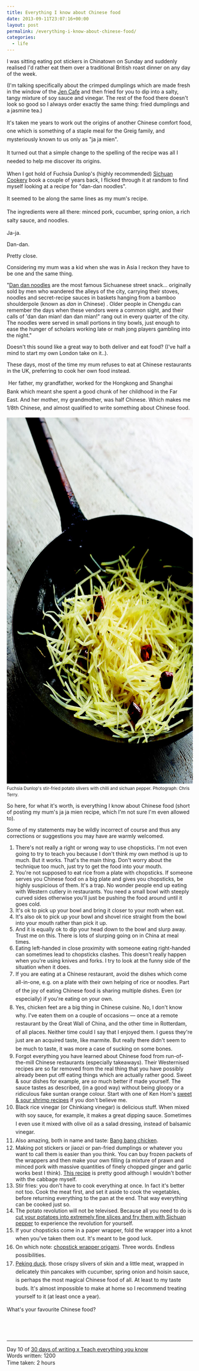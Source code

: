 ```yaml
---
title: Everything I know about Chinese food
date: 2013-09-11T23:07:16+00:00
layout: post
permalink: /everything-i-know-about-chinese-food/
categories:
  - life
---
```

<span>I was sitting eating pot stickers in Chinatown on Sunday and suddenly realised I'd rather eat them over a traditional British roast dinner on any day of the week.</span>

<span>(I'm talking specifically about the crimped dumplings which are made fresh in the window of the <a href="http://www.urbanspoon.com/r/52/622573/restaurant/London/Chinatown/Jen-Cafe-Leicester-Square">Jen Cafe</a>&nbsp;and then fried for you to dip into a salty, tangy mixture of soy sauce and vinegar. The rest of the food there doesn't look so good so I always order exactly the same thing: fried dumplings and a jasmine tea.)</span>

<span style="line-height: 1.6em;">It's taken me years to work out the origi</span><span style="line-height: 1.6em;">ns of another Chinese comfort food, one which is something of a staple meal for the Greig family, and mysteriously known to us only as "ja ja mien"</span><span style="line-height: 1.6em;">.&nbsp;</span><br>

<span style="line-height: 1.6em;">It turned out that a simple change to the spelling of the recipe was all I needed to help me discover its origins.</span><br>

When I got hold of Fuchsia Dunlop's (highly recommended)&nbsp;<a href="http://www.amazon.co.uk/gp/product/0140295410/ref=as_li_ss_tl?ie=UTF8&amp;camp=1634&amp;creative=19450&amp;creativeASIN=0140295410&amp;linkCode=as2&amp;tag=sneageek-21">Sichuan Cookery</a> book a couple of years back, I flicked through it at random to find myself looking at a recipe for "dan-dan noodles".

<span style="line-height: 1.6em;">It seemed to be along the same lines as my mum's recipe.&nbsp;</span>

<span style="line-height: 1.6em;">T</span><span style="line-height: 1.6em;">he ingredients were all there: minced p</span><span style="line-height: 1.6em;">ork, cucumber, spring onion, a rich salty sauce, and noodles. &nbsp;</span>

<span>Ja-ja.</span>

<span>Dan-dan. &nbsp;</span>

Pretty close.

Considering my mum was a kid when she was in Asia I reckon they have to be one and the same thing.

"<a href="http://uktv.co.uk/food/recipe/aid/516692">Dan dan noodles</a> are the most famous Sichuanese street snack... originally sold by men who wandered the alleys of the city, carrying their stoves, noodles and secret-recipe sauces in baskets hanging from a bamboo shoulderpole (known as <em>dan</em> in Chinese) . Older people in Chengdu can remember the days when these vendors were a common sight, and their calls of 'dan dan mian! dan dan mian!" rang out in every quarter of the city. The noodles were served in small portions in tiny bowls, just enough to ease the hunger of scholars working late or mah jong players gambling into the night."

Doesn't this sound like a great way to both deliver and eat food? (I've half a mind to start my own London take on it..).&nbsp;

These days, most of the time my mum refuses to eat at Chinese restaurants in the UK, preferring to cook her own food instead.

&nbsp;<span style="line-height: 1.6em;">Her father, my grandfather, worked for the Hongkong and Shanghai Bank&nbsp;which meant she spent a good chunk of her childhood in the Far East.&nbsp;</span><span style="line-height: 1.6em;">And her mother, my grandmother, was half Chinese.&nbsp;</span><span style="line-height: 1.6em;">Which makes me 1/8th Chinese, and almost qualified to write something about Chinese food.</span>

<img src="/media/potatoslivers.jpg" alt="" width="740" height="990" class="alignnone size-full wp-image-1992" />
<small>Fuchsia Dunlop's stir-fried potato slivers with chilli and sichuan pepper. Photograph: Chris Terry.</small>

So here, for what it's worth, is everything I know about Chinese food (short of posting my mum's ja ja mien recipe, which I'm not sure I'm even allowed to).

Some of my statements may be wildly incorrect of course and thus any corrections or suggestions you may have are warmly welcomed.</p>

<ol><li>There's not really a right or wrong way to use chopsticks. I'm not even going to try to teach you because I don't think my own method is up to much. But it works. That's the main thing. Don't worry about the technique too much, just try to get the food into your mouth.</li><li>You're not supposed to eat rice from a plate with chopsticks. If someone serves you Chinese food on a big plate and gives you chopsticks, be highly suspicious of them. It's a trap. No wonder people end up eating with Western cutlery in restaurants. You need a small bowl with steeply curved sides otherwise you'll just be pushing the food around until it goes cold.&nbsp;&nbsp;</li><li>It's ok to pick up your bowl and bring it closer to your moth when eat.&nbsp;</li><li>It's also ok to pick up your bowl and shovel rice straight from the bowl into your mouth rather than pick it up.&nbsp;</li><li>And it is equally ok to dip your head down to the bowl and slurp away. Trust me on this. There is lots of slurping going on in China at meal times.&nbsp;</li><li>Eating left-handed in close proximity with someone eating right-handed can sometimes lead to chopsticks clashes. This doesn't really happen when you're using knives and forks. I try to look at the funny side of the situation when it does.</li><li><span style="line-height: 1.6em;">If you are eating at a Chinese restaurant, avoid the dishes which come all-in-one, e.g. on a plate with their own helping of rice or noodles. Part of the joy of eating Chinese food is sharing multiple dishes. Even (or especially) if you're eating on your own. &nbsp;</span><br></li><li><span style="line-height: 1.6em;">Yes, chicken feet are a big thing in Chinese cuisine. No, I don't know why. I've eaten them on a couple of occasions — once at a remote restaurant by the Great Wall of China, and the other time in Rotterdam, of all places. Neither time could I say that I enjoyed them. I guess they're just are an acquired taste, like marmite. But really there didn't seem to be much to taste, it was more a case of sucking on some bones.&nbsp;</span></li><li><span>Forgot everything you have learned about Chinese food from run-of-the-mill Chinese restaurants (especially takeaways). Their Westernised recipes are so far removed from the real thing that you have possibly already been put off eating things which are actually rather good. Sweet &amp; sour dishes for example, are&nbsp;</span><em>so</em><span>&nbsp;much better if made yourself. The sauce tastes as described, (in a good way) without being gloopy or a ridiculous fake suntan orange colour. Start with one of Ken Hom's&nbsp;</span><a href="http://www.west175productions.com/gfseason3/recipes/recipe025.htm">sweet &amp; sour shrimp recipes</a><span>&nbsp;if you don't believe me.</span></li><li><span style="line-height: 1.6em;">Black rice vinegar (or&nbsp;Chinkiang vinegar)&nbsp;</span><span style="line-height: 1.6em;">is delicious stuff. When mixed with soy sauce, for example, it makes a great dipping sauce. Sometimes I even use it mixed with olive oil as a salad dressing, instead of balsamic vinegar.&nbsp;</span></li><li><span style="line-height: 1.6em;">Also amazing, both in name and taste:&nbsp;</span><a href="http://chinesefood.about.com/od/szechuanpoultryrecipes/r/bangbangchicken.htm" style="line-height: 1.6em;">Bang bang chicken</a><span style="line-height: 1.6em;">.&nbsp;</span></li><li>Making pot stickers or&nbsp;<span>jiaozi or p</span>an-fried dumplings or whatever you want to call them is easier than you think. You can buy frozen packets of the wrappers and then make your own filling (a mixture of prawn and minced pork with massive quantities of finely chopped ginger and garlic works best I think). <a href="http://www.chow.com/recipes/27978-pork-and-shrimp-pot-stickers">This recipe</a> is pretty good although I wouldn't bother with the cabbage myself.</li><li>Stir fries: you don't have to cook everything at once. In fact it's better not too. Cook the meat first, and set it aside to cook the vegetables, before returning everything to the pan at the end. That way everything can be cooked just so.</li><li>The potato revolution will not be televised. Because all you need to do is <a href="http://www.theguardian.com/lifeandstyle/2012/jun/14/potato-slivers-chilli-sichuan-pepper-recipe">cut your potatoes into extremely fine slices and fry them with Sichuan pepper</a>&nbsp;to experience the revolution for yourself.</li><li><span style="line-height: 1.6em;">If your chopsticks come in a paper wrapper, fold the wrapper into a knot when you've taken them out. It's meant to be good luck. &nbsp;</span></li><li><span style="line-height: 1.6em;">On which note:&nbsp;</span><a href="https://www.google.co.uk/search?q=chopstick+wrapper+origami&amp;um=1&amp;ie=UTF-8&amp;hl=en&amp;tbm=isch&amp;source=og&amp;sa=N&amp;tab=wi&amp;ei=xu8wUomQJ5Ov7Abrq4DAAQ&amp;biw=1230&amp;bih=732&amp;sei=0O8wUuv4DvHe7AaemYHwBw" style="line-height: 1.6em;">chopstick wrapper origami</a><span style="line-height: 1.6em;">. Three words. Endless possibilities. &nbsp;</span></li><li><span style="line-height: 1.6em;"></span><a href="http://en.wikipedia.org/wiki/Peking_duck" style="line-height: 1.6em;">Peking duck</a>.&nbsp;those&nbsp;<span style="line-height: 1.6em;">crispy slivers of skin and a little meat, wrapped in delicately thin pancakes with cucumber, spring onion and hoisin sauce, is perhaps the most magical Chinese food of all. At least to my taste buds. It's almost impossible to make at home so I recommend treating yourself to it (at least once a year).</span></li></ol>

What's your favourite Chinese food?&nbsp;

&nbsp;

&nbsp;

<hr />

Day 10 of&nbsp;<a href="http://greig.cc/30-days-of-writing-x-teach-everything-you-know">30 days of writing x Teach everything you know</a><br>Words written: 1200<br><span style="line-height: 1.6em;">Time taken: 2 hours</span>

&nbsp;
